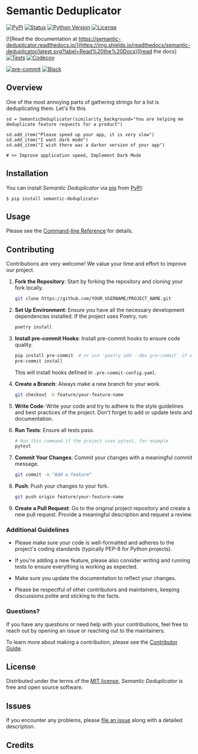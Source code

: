 # Semantic Deduplicator

[![PyPI](https://img.shields.io/pypi/v/semantic-deduplicator.svg)][pypi status]
[![Status](https://img.shields.io/pypi/status/semantic-deduplicator.svg)][pypi status]
[![Python Version](https://img.shields.io/pypi/pyversions/semantic-deduplicator)][pypi status]
[![License](https://img.shields.io/pypi/l/semantic-deduplicator)][license]

[![Read the documentation at https://semantic-deduplicator.readthedocs.io/](https://img.shields.io/readthedocs/semantic-deduplicator/latest.svg?label=Read%20the%20Docs)][read the docs]
[![Tests](https://github.com/gkamradt/semantic-deduplicator/workflows/Tests/badge.svg)][tests]
[![Codecov](https://codecov.io/gh/gkamradt/semantic-deduplicator/branch/main/graph/badge.svg)][codecov]

[![pre-commit](https://img.shields.io/badge/pre--commit-enabled-brightgreen?logo=pre-commit&logoColor=white)][pre-commit]
[![Black](https://img.shields.io/badge/code%20style-black-000000.svg)][black]

[pypi status]: https://pypi.org/project/semantic-deduplicator/
[read the docs]: https://semantic-deduplicator.readthedocs.io/
[tests]: https://github.com/gkamradt/semantic-deduplicator/actions?workflow=Tests
[codecov]: https://app.codecov.io/gh/gkamradt/semantic-deduplicator
[pre-commit]: https://github.com/pre-commit/pre-commit
[black]: https://github.com/psf/black

## Overview

One of the most annoying parts of gathering strings for a list is deduplicating them. Let's fix this

    sd = SemanticDeduplicator(similarity_background="You are helping me deduplicate feature requests for a product")

    sd.add_item("Please speed up your app, it is very slow")
    sd.add_item("I want dark mode")
    sd.add_item("I wish there was a darker version of your app")

    # >> Improve application speed, Implement Dark Mode

## Installation

You can install _Semantic Deduplicator_ via [pip] from [PyPI]:

```console
$ pip install semantic-deduplicator
```

## Usage

Please see the [Command-line Reference] for details.

## Contributing

Contributions are very welcome! We value your time and effort to improve our project.

1. **Fork the Repository**: Start by forking the repository and cloning your fork locally.

    ```bash
    git clone https://github.com/YOUR_USERNAME/PROJECT_NAME.git
    ```

2. **Set Up Environment**: Ensure you have all the necessary development dependencies installed. If the project uses Poetry, run:

    ```bash
    poetry install
    ```

3. **Install pre-commit Hooks**: Install pre-commit hooks to ensure code quality.

    ```bash
    pip install pre-commit  # or use 'poetry add --dev pre-commit' if using Poetry
    pre-commit install
    ```

    This will install hooks defined in `.pre-commit-config.yaml`.

4. **Create a Branch**: Always make a new branch for your work.

    ```bash
    git checkout -b feature/your-feature-name
    ```

5. **Write Code**: Write your code and try to adhere to the style guidelines and best practices of the project. Don't forget to add or update tests and documentation.

6. **Run Tests**: Ensure all tests pass.

    ```bash
    # Run this command if the project uses pytest, for example
    pytest
    ```

7. **Commit Your Changes**: Commit your changes with a meaningful commit message.

    ```bash
    git commit -m "Add a feature"
    ```

8. **Push**: Push your changes to your fork.

    ```bash
    git push origin feature/your-feature-name
    ```

9. **Create a Pull Request**: Go to the original project repository and create a new pull request. Provide a meaningful description and request a review.

### Additional Guidelines

- Please make sure your code is well-formatted and adheres to the project's coding standards (typically PEP-8 for Python projects).

- If you're adding a new feature, please also consider writing and running tests to ensure everything is working as expected.

- Make sure you update the documentation to reflect your changes.

- Please be respectful of other contributors and maintainers, keeping discussions polite and sticking to the facts.

### Questions?

If you have any questions or need help with your contributions, feel free to reach out by opening an issue or reaching out to the maintainers.

To learn more about making a contribution, please see the [Contributor Guide](LINK_TO_CONTRIBUTOR_GUIDE).



## License

Distributed under the terms of the [MIT license][license],
_Semantic Deduplicator_ is free and open source software.

## Issues

If you encounter any problems,
please [file an issue] along with a detailed description.

## Credits

[pypi]: https://pypi.org/
[file an issue]: https://github.com/gkamradt/semantic-deduplicator/issues
[pip]: https://pip.pypa.io/

<!-- github-only -->

[license]: https://github.com/gkamradt/semantic-deduplicator/blob/main/LICENSE
[contributor guide]: https://github.com/gkamradt/semantic-deduplicator/blob/main/CONTRIBUTING.md
[command-line reference]: https://semantic-deduplicator.readthedocs.io/en/latest/usage.html
